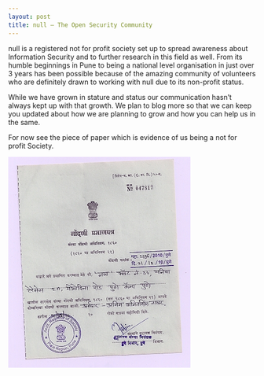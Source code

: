 ```yaml
---
layout: post
title: null – The Open Security Community
---
```


null is a registered not for profit society set up to spread awareness about Information Security and to further research in this field as well. From its humble beginnings in Pune to being a national level organisation in just over 3 years has been possible because of the amazing community of volunteers who are definitely drawn to working with null due to its non-profit status.

<!--more-->

While we have grown in stature and status our communication hasn’t always kept up with that growth. We plan to blog more so that we can keep you updated about how we are planning to grow and how you can help us in the same.

For now see the piece of paper which is evidence of us being a not for profit Society.

![null Registered non-profit Society](/images/null_reg_society-smaller.jpg)